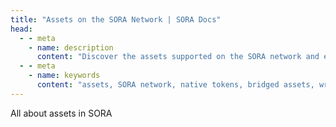 ```yaml
---
title: "Assets on the SORA Network | SORA Docs"
head:
  - - meta
    - name: description
      content: "Discover the assets supported on the SORA network and explore their features and functionalities. Learn about the different types of assets, such as native tokens, bridged assets, and wrapped assets, and understand how they enable diverse financial activities within the SORA ecosystem."
  - - meta
    - name: keywords
      content: "assets, SORA network, native tokens, bridged assets, wrapped assets, financial activities"
---
```


All about assets in SORA
